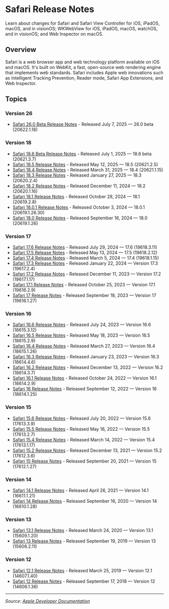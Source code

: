 # Safari Release Notes

Learn about changes for Safari and Safari View Controller for iOS, iPadOS, macOS, and in visionOS; WKWebView for iOS, iPadOS, macOS, watchOS, and in visionOS; and Web Inspector on macOS.

## Overview

Safari is a web browser app and web technology platform available on iOS and macOS. It's built on WebKit, a fast, open-source web rendering engine that implements web standards. Safari includes Apple web innovations such as Intelligent Tracking Prevention, Reader mode, Safari App Extensions, and Web Inspector.

## Topics

### Version 26
- [Safari 26.0 Beta Release Notes](https://developer.apple.com/documentation/safari-release-notes/safari_26_0_beta_release_notes) - Released July 7, 2025 — 26.0 beta (20622.1.18)

### Version 18
- [Safari 18.6 Beta Release Notes](https://developer.apple.com/documentation/safari-release-notes/safari_18_6_beta_release_notes) - Released July 1, 2025 — 18.6 beta (20621.3.7)
- [Safari 18.5 Release Notes](https://developer.apple.com/documentation/safari-release-notes/safari_18_5_release_notes) - Released May 12, 2025 — 18.5 (20621.2.5)
- [Safari 18.4 Release Notes](https://developer.apple.com/documentation/safari-release-notes/safari_18_4_release_notes) - Released March 31, 2025 — 18.4 (20621.1.15)
- [Safari 18.3 Release Notes](https://developer.apple.com/documentation/safari-release-notes/safari_18_3_release_notes) - Released January 27, 2025 — 18.3 (20620.2.4)
- [Safari 18.2 Release Notes](https://developer.apple.com/documentation/safari-release-notes/safari_18_2_release_notes) - Released December 11, 2024 — 18.2 (20620.1.16)
- [Safari 18.1 Release Notes](https://developer.apple.com/documentation/safari-release-notes/safari_18_1_release_notes) - Released October 28, 2024 — 18.1 (20619.2.8)
- [Safari 18.0.1 Release Notes](https://developer.apple.com/documentation/safari-release-notes/safari_18_0_1_release_notes) - Released October 3, 2024 — 18.0.1 (20619.1.26.30)
- [Safari 18.0 Release Notes](https://developer.apple.com/documentation/safari-release-notes/safari_18_0_release_notes) - Released September 16, 2024 — 18.0 (20619.1.26)

### Version 17
- [Safari 17.6 Release Notes](https://developer.apple.com/documentation/safari-release-notes/safari_17_6_release_notes) - Released July 29, 2024 — 17.6 (19618.3.11)
- [Safari 17.5 Release Notes](https://developer.apple.com/documentation/safari-release-notes/safari_17_5_release_notes) - Released May 13, 2024 — 17.5 (19618.2.12)
- [Safari 17.4 Release Notes](https://developer.apple.com/documentation/safari-release-notes/safari_17_4_release_notes) - Released March 5, 2024 — 17.4 (19618.1.15)
- [Safari 17.3 Release Notes](https://developer.apple.com/documentation/safari-release-notes/safari_17_3_release_notes) - Released January 22, 2024 — Version 17.3 (19617.2.4)
- [Safari 17.2 Release Notes](https://developer.apple.com/documentation/safari-release-notes/safari_17_2_release_notes) - Released December 11, 2023 — Version 17.2 (19617.1.17)
- [Safari 17.1 Release Notes](https://developer.apple.com/documentation/safari-release-notes/safari_17_1_release_notes) - Released October 25, 2023 — Version 17.1 (19616.2.9)
- [Safari 17 Release Notes](https://developer.apple.com/documentation/safari-release-notes/safari_17_release_notes) - Released September 18, 2023 — Version 17 (19616.1.27)

### Version 16
- [Safari 16.6 Release Notes](https://developer.apple.com/documentation/safari-release-notes/safari_16_6_release_notes) - Released July 24, 2023 — Version 16.6 (18615.3.12)
- [Safari 16.5 Release Notes](https://developer.apple.com/documentation/safari-release-notes/safari_16_5_release_notes) - Released May 18, 2023 — Version 16.5 (18615.2.9)
- [Safari 16.4 Release Notes](https://developer.apple.com/documentation/safari-release-notes/safari_16_4_release_notes) - Released March 27, 2023 — Version 16.4 (18615.1.26)
- [Safari 16.3 Release Notes](https://developer.apple.com/documentation/safari-release-notes/safari_16_3_release_notes) - Released January 23, 2023 — Version 16.3 (18614.4.6)
- [Safari 16.2 Release Notes](https://developer.apple.com/documentation/safari-release-notes/safari_16_2_release_notes) - Released December 13, 2022 — Version 16.2 (18614.3.7)
- [Safari 16.1 Release Notes](https://developer.apple.com/documentation/safari-release-notes/safari_16_1_release_notes) - Released October 24, 2022 — Version 16.1 (18614.2.9)
- [Safari 16 Release Notes](https://developer.apple.com/documentation/safari-release-notes/safari_16_release_notes) - Released September 12, 2022 — Version 16 (18614.1.25)

### Version 15
- [Safari 15.6 Release Notes](https://developer.apple.com/documentation/safari-release-notes/safari_15_6_release_notes) - Released July 20, 2022 — Version 15.6 (17613.3.9)
- [Safari 15.5 Release Notes](https://developer.apple.com/documentation/safari-release-notes/safari_15_5_release_notes) - Released May 16, 2022 — Version 15.5 (17613.2.7)
- [Safari 15.4 Release Notes](https://developer.apple.com/documentation/safari-release-notes/safari_15_4_release_notes) - Released March 14, 2022 — Version 15.4 (17613.1.17)
- [Safari 15.2 Release Notes](https://developer.apple.com/documentation/safari-release-notes/safari_15_2_release_notes) - Released December 13, 2021 — Version 15.2 (17612.3.6)
- [Safari 15 Release Notes](https://developer.apple.com/documentation/safari-release-notes/safari_15_release_notes) - Released September 20, 2021 — Version 15 (17612.1.27)

### Version 14
- [Safari 14.1 Release Notes](https://developer.apple.com/documentation/safari-release-notes/safari_14_1_release_notes) - Released April 26, 2021 — Version 14.1 (16611.1.21)
- [Safari 14 Release Notes](https://developer.apple.com/documentation/safari-release-notes/safari_14_release_notes) - Released September 16, 2020 — Version 14 (16610.1.28)

### Version 13
- [Safari 13.1 Release Notes](https://developer.apple.com/documentation/safari-release-notes/safari_13_1_release_notes) - Released March 24, 2020 — Version 13.1 (15609.1.20)
- [Safari 13 Release Notes](https://developer.apple.com/documentation/safari-release-notes/safari_13_release_notes) - Released September 19, 2019 — Version 13 (15608.2.11)

### Version 12
- [Safari 12.1 Release Notes](https://developer.apple.com/documentation/safari-release-notes/safari_12_1_release_notes) - Released March 25, 2019 — Version 12.1 (14607.1.40)
- [Safari 12 Release Notes](https://developer.apple.com/documentation/safari-release-notes/safari_12_release_notes) - Released September 17, 2018 — Version 12 (14606.1.36)

---

*Source: [Apple Developer Documentation](https://developer.apple.com/documentation/safari-release-notes)*